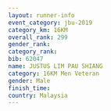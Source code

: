 ```yaml
---
layout: runner-info 
event_category: jbu-2019 
category_km: 16KM  
overall_rank: 299
gender_rank: 
category_rank: 
bib: 62047
name: JUSTUS LIM PAU SHIANG
category: 16KM Men Veteran
gender: Male
finish_time: 
country: Malaysia
---
```

